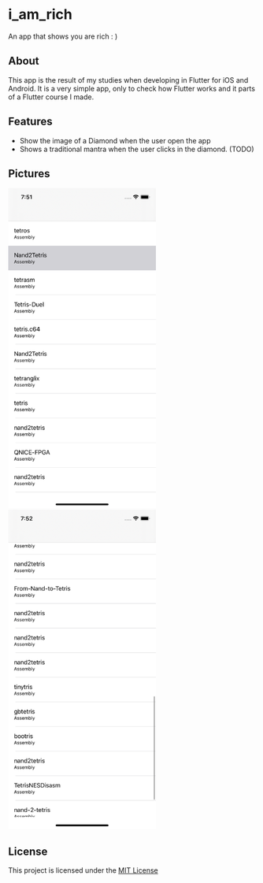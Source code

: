 # i_am_rich
An app that shows you are rich : )

## About
This app is the result of my studies when developing in Flutter for iOS and Android. It is a very simple app, only to check how Flutter works and it parts of a Flutter course I made.

## Features
* Show the image of a Diamond when the user open the app
* Shows a traditional mantra when the user clicks in the diamond. (TODO)

## Pictures

<img src="https://github.com/inaldor/AlamoJson/blob/master/app-images/Results.png" width=300>
<img src="https://github.com/inaldor/AlamoJson/blob/master/app-images/Results2.png" width=300>

## License

This project is licensed under the [MIT License](https://github.com/inaldor/AlamoJson/blob/master/LICENSE)
